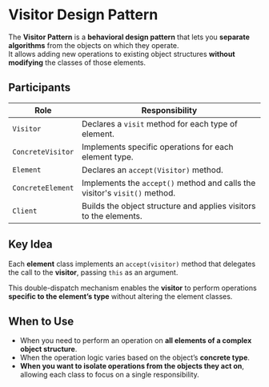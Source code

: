 # Visitor Design Pattern

The **Visitor Pattern** is a **behavioral design pattern** that lets you **separate algorithms** from the objects on which they operate.  
It allows adding new operations to existing object structures **without modifying** the classes of those elements.

## Participants

| Role              | Responsibility                                                                 |
|-------------------|----------------------------------------------------------------------------------|
| `Visitor`         | Declares a `visit` method for each type of element.                            |
| `ConcreteVisitor` | Implements specific operations for each element type.                          |
| `Element`         | Declares an `accept(Visitor)` method.                                           |
| `ConcreteElement` | Implements the `accept()` method and calls the visitor's `visit()` method.      |
| `Client`          | Builds the object structure and applies visitors to the elements.               |

## Key Idea

Each **element** class implements an `accept(visitor)` method that delegates the call to the **visitor**, passing `this` as an argument.

This double-dispatch mechanism enables the **visitor** to perform operations **specific to the element’s type** without altering the element classes.

## When to Use

- When you need to perform an operation on **all elements of a complex object structure**.
- When the operation logic varies based on the object’s **concrete type**.
- **When you want to isolate operations from the objects they act on**, allowing each class to focus on a single responsibility.
